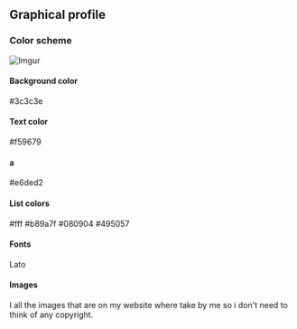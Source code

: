 ## Graphical profile
### Color scheme

![Imgur](https://i.imgur.com/D3SQWDj.jpg)
#### Background color
#3c3c3e

#### Text color
#f59679

#### a
#e6ded2

#### List colors
#fff
#b89a7f
#080904
#495057

#### Fonts
Lato
#### Images
I all the images that are on my website where take by me so i don't need to think of any copyright.
